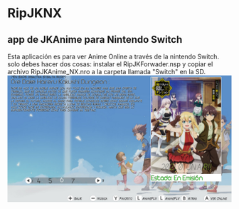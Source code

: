 # RipJKNX
app de JKAnime para Nintendo Switch
----------------------------------------
Esta aplicación es para ver Anime Online a través de la nintendo Switch.
solo debes hacer dos cosas:
instalar el RipJKForwader.nsp y copiar el archivo RipJKAnime_NX.nro a la carpeta llamada "Switch" en la SD.
![nop](ScreenShots/ScreenShots_3.jpg)
